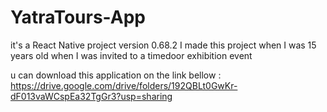 # YatraTours-App
it's a React Native project version 0.68.2
I made this project when I was 15 years old when I was invited to a timedoor exhibition event 

u can download this application on the link bellow : 
https://drive.google.com/drive/folders/192QBLt0GwKr-dF013vaWCspEa32TgGr3?usp=sharing
